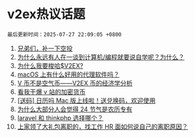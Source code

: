 # v2ex热议话题

`最后更新时间：2025-07-27 22:09:05 +0800`

1. [兄弟们，补一下空投](https://www.v2ex.com/t/1147952)
1. [为什么永远有人在一谈到计算机/编程就要说自学呢？为什么？](https://www.v2ex.com/t/1148028)
1. [为什么我要梭哈$V2EX?](https://www.v2ex.com/t/1147939)
1. [macOS 上有什么好用的代理软件吗？](https://www.v2ex.com/t/1147943)
1. [V 币不是空气币——V2EX 币的经济学分析](https://www.v2ex.com/t/1147929)
1. [看我干爆 v 站的加密货币](https://www.v2ex.com/t/1147944)
1. [[送码] 日历吗 Mac 版上线啦！送兑换码，欢迎使用](https://www.v2ex.com/t/1148006)
1. [为什么大部分人会觉得 24 节气是农历专有](https://www.v2ex.com/t/1148014)
1. [laravel 和 thinkphp 选择哪个？](https://www.v2ex.com/t/1147927)
1. [上家领了大礼包离职的，找工作 HR 面如何说自己的离职原因？](https://www.v2ex.com/t/1147936)

